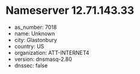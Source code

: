 # Nameserver 12.71.143.33

* as_number: 7018
* name: Unknown
* city: Glastonbury
* country: US
* organization: ATT-INTERNET4
* version: dnsmasq-2.80
* dnssec: false
